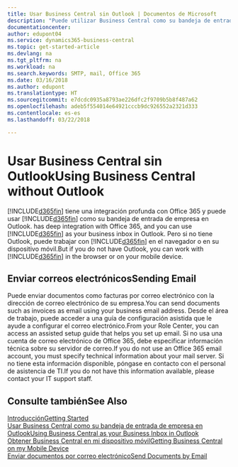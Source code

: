 ```yaml
---
title: Usar Business Central sin Outlook | Documentos de Microsoft
description: "Puede utilizar Business Central como su bandeja de entrada de empresa en Outlook porque está integrado con Office 365, sin embargo, también puede trabajar sin Outlook en un navegador o en su dispositivo móvil."
documentationcenter: 
author: edupont04
ms.service: dynamics365-business-central
ms.topic: get-started-article
ms.devlang: na
ms.tgt_pltfrm: na
ms.workload: na
ms.search.keywords: SMTP, mail, Office 365
ms.date: 03/16/2018
ms.author: edupont
ms.translationtype: HT
ms.sourcegitcommit: e7dcdc0935a8793ae226dfc2f9709b5b8f487a62
ms.openlocfilehash: adeb5f554014e64921cccb9dc926552a2321d333
ms.contentlocale: es-es
ms.lasthandoff: 03/22/2018

---
```

# <a name="using-business-central-without-outlook"></a><span data-ttu-id="416e8-103">Usar Business Central sin Outlook</span><span class="sxs-lookup"><span data-stu-id="416e8-103">Using Business Central without Outlook</span></span>
[!INCLUDE[d365fin](includes/d365fin_md.md)]<span data-ttu-id="416e8-104"> tiene una integración profunda con Office 365 y puede usar [!INCLUDE[d365fin](includes/d365fin_md.md)] como su bandeja de entrada de empresa en Outlook.</span><span class="sxs-lookup"><span data-stu-id="416e8-104"> has deep integration with Office 365, and you can use [!INCLUDE[d365fin](includes/d365fin_md.md)] as your business inbox in Outlook.</span></span> <span data-ttu-id="416e8-105">Pero si no tiene Outlook, puede trabajar con [!INCLUDE[d365fin](includes/d365fin_md.md)] en el navegador o en su dispositivo móvil.</span><span class="sxs-lookup"><span data-stu-id="416e8-105">But if you do not have Outlook, you can work with [!INCLUDE[d365fin](includes/d365fin_md.md)] in the browser or on your mobile device.</span></span>  

## <a name="sending-email"></a><span data-ttu-id="416e8-106">Enviar correos electrónicos</span><span class="sxs-lookup"><span data-stu-id="416e8-106">Sending Email</span></span>
<span data-ttu-id="416e8-107">Puede enviar documentos como facturas por correo electrónico con la dirección de correo electrónico de su empresa.</span><span class="sxs-lookup"><span data-stu-id="416e8-107">You can send documents such as invoices as email using your business email address.</span></span> <span data-ttu-id="416e8-108">Desde el área de trabajo, puede acceder a una guía de configuración asistida que le ayude a configurar el correo electrónico.</span><span class="sxs-lookup"><span data-stu-id="416e8-108">From your Role Center, you can access an assisted setup guide that helps you set up email.</span></span> <span data-ttu-id="416e8-109">Si no usa una cuenta de correo electrónico de Office 365, debe especificar información técnica sobre su servidor de correo.</span><span class="sxs-lookup"><span data-stu-id="416e8-109">If you do not use an Office 365 email account, you must specify technical information about your mail server.</span></span> <span data-ttu-id="416e8-110">Si no tiene esta información disponible, póngase en contacto con el personal de asistencia de TI.</span><span class="sxs-lookup"><span data-stu-id="416e8-110">If you do not have this information available, please contact your IT support staff.</span></span>  


## <a name="see-also"></a><span data-ttu-id="416e8-111">Consulte también</span><span class="sxs-lookup"><span data-stu-id="416e8-111">See Also</span></span>
[<span data-ttu-id="416e8-112">Introducción</span><span class="sxs-lookup"><span data-stu-id="416e8-112">Getting Started</span></span>](product-get-started.md)  
[<span data-ttu-id="416e8-113">Usar Business Central como su bandeja de entrada de empresa en Outlook</span><span class="sxs-lookup"><span data-stu-id="416e8-113">Using Business Central as your Business Inbox in Outlook</span></span>](admin-outlook.md)  
[<span data-ttu-id="416e8-114">Obtener Business Central en mi dispositivo móvil</span><span class="sxs-lookup"><span data-stu-id="416e8-114">Getting Business Central on my Mobile Device</span></span>](install-mobile-app.md)  
[<span data-ttu-id="416e8-115">Enviar documentos por correo electrónico</span><span class="sxs-lookup"><span data-stu-id="416e8-115">Send Documents by Email</span></span>](ui-how-send-documents-email.md)

